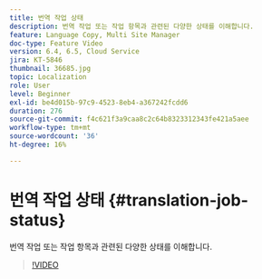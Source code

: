 ```yaml
---
title: 번역 작업 상태
description: 번역 작업 또는 작업 항목과 관련된 다양한 상태를 이해합니다.
feature: Language Copy, Multi Site Manager
doc-type: Feature Video
version: 6.4, 6.5, Cloud Service
jira: KT-5846
thumbnail: 36685.jpg
topic: Localization
role: User
level: Beginner
exl-id: be4d015b-97c9-4523-8eb4-a367242fcdd6
duration: 276
source-git-commit: f4c621f3a9caa8c2c64b8323312343fe421a5aee
workflow-type: tm+mt
source-wordcount: '36'
ht-degree: 16%

---
```


# 번역 작업 상태 {#translation-job-status}

번역 작업 또는 작업 항목과 관련된 다양한 상태를 이해합니다.

>[!VIDEO](https://video.tv.adobe.com/v/36685?quality=12&learn=on)
